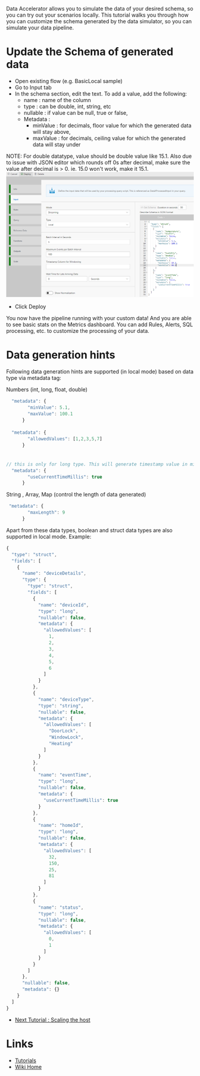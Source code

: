 Data Accelerator allows you to simulate the data of your desired schema, so you can try out your scenarios locally. This tutorial walks you through how you can customize the schema generated by the data simulator, so you can simulate your data pipeline.
 
# Update the Schema of generated data

 - Open existing flow (e.g. BasicLocal sample)
 - Go to Input tab
 - In the schema section, edit the text.  To add a value, add the following:
    - name : name of the column
    - type : can be double, int, string, etc
    - nullable : if value can be null, true or false,
    - Metadata :  
      - minValue : for decimals, floor value for which the generated data will stay above,
      - maxValue : for decimals, ceiling value for which the generated data will stay under

NOTE: For double datatype, value should be double value like 15.1. Also due to issue with JSON editor which rounds off 0s after decimal, make sure the value after decimal is > 0. ie. 15.0 won't work, make it 15.1.
	![Flow Schema](./tutorials/images/Tutorial1-5.png)

 - Click Deploy
	
You now have the pipeline running with your custom data! And you are able to see basic stats on the Metrics dashboard. You can add Rules, Alerts, SQL processing, etc. to customize the processing of your data.  

# Data generation hints

Following data generation hints are supported (in local mode) based on data type via metadata tag:

Numbers (int, long, float, double)

```javascript
  "metadata": {
        "minValue": 5.1,
        "maxValue": 100.1
      }

  "metadata": {
        "allowedValues": [1,2,3,5,7]
      }


// this is only for long type. This will generate timestamp value in milliseconds
  "metadata": {
        "useCurrentTimeMillis": true
      }
```

String , Array, Map (control the length of data generated)
```javascript
 "metadata": {
        "maxLength": 9
      }
```
Apart from these data types, boolean and struct data types are also supported in local mode. Example:

```javascript
{
  "type": "struct",
  "fields": [
    {
      "name": "deviceDetails",
      "type": {
        "type": "struct",
        "fields": [
          {
            "name": "deviceId",
            "type": "long",
            "nullable": false,
            "metadata": {
              "allowedValues": [
                1,
                2,
                3,
                4,
                5,
                6
              ]
            }
          },
          {
            "name": "deviceType",
            "type": "string",
            "nullable": false,
            "metadata": {
              "allowedValues": [
                "DoorLock",
                "WindowLock",
                "Heating"
              ]
            }
          },
          {
            "name": "eventTime",
            "type": "long",
            "nullable": false,
            "metadata": {
              "useCurrentTimeMillis": true
            }
          },
          {
            "name": "homeId",
            "type": "long",
            "nullable": false,
            "metadata": {
              "allowedValues": [
                32,
                150,
                25,
                81
              ]
            }
          },
          {
            "name": "status",
            "type": "long",
            "nullable": false,
            "metadata": {
              "allowedValues": [
                0,
                1
              ]
            }
          }
        ]
      },
      "nullable": false,
      "metadata": {}
    }
  ]
}
```

* [Next Tutorial : Scaling the host](https://github.com/Microsoft/data-accelerator/wiki/Local-Tutorial-Scaling-the-docker-host)

# Links
* [Tutorials](Tutorials)
* [Wiki Home](Home) 